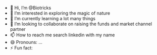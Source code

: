 - 👋 Hi, I’m @Biotricks
- 👀 I’m interested in exploring the magic of nature
- 🌱 I’m currently learning a lot many things
- 💞️ I’m looking to collaborate on raising the funds and market channel partner
- 📫 How to reach me search linkedin with my name
- 😄 Pronouns: ...
- ⚡ Fun fact: 

<!---
Biotricks/Biotricks is a ✨ special ✨ repository because its `README.md` (this file) appears on your GitHub profile.
You can click the Preview link to take a look at your changes.
--->
